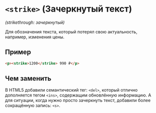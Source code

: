 # `<strike>` (Зачеркнутый текст)

_(strikethrough: зачеркнутый)_

Для обозначения текста, который потерял свою актуальность, например, изменения цены.

## Пример

```html
<p><strike>1200</strike> 990 ₽</p>
```

## Чем заменить

В HTML5 добавили семантический тег: `<del>`, который отлично дополняется тегом `<ins>`, содержащим обновлённую информацию. А для ситуации, когда нужно просто зачеркнуть текст, добавили более сокращённую запись: `<s>`.

